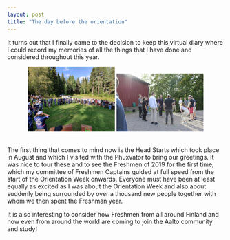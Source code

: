 ```yaml
---
layout: post
title: "The day before the orientation"
---
```


It turns out that I finally came to the decision to keep this virtual diary where I could record my memories of all the things that I have done and considered throughout this year.

<div style="text-align:center;">
    <img style="width:40%" src="/assets/Maikvaraslähtö.jpg">
    <img style="width:40%" src="/assets/varASlähtö2.JPG">
</div>
<br>

The first thing that comes to mind now is the Head Starts which took place in August and which I visited with the Phuxvator to bring our greetings. It was nice to tour these and to see the Freshmen of 2019 for the first time, which my committee of Freshmen Captains guided at full speed from the start of the Orientation Week onwards. Everyone must have been at least equally as excited as I was about the Orientation Week and also about suddenly being surrounded by over a thousand new people together with whom we then spent the Freshman year. 

It is also interesting to consider how Freshmen from all around Finland and now even from around the world are coming to join the Aalto community and study!

